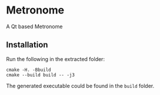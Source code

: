 # Metronome

A Qt based Metronome

## Installation

Run the following in the extracted folder:
```
cmake -H. -Bbuild
cmake --build build -- -j3
```
The generated executable could be found in the `build` folder.
